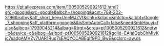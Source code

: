 https://pt.aliexpress.com/item/1005005290921612.html?src=google&src=google&albch=shopping&acnt=768-202-3196&isdl=y&aff_short_key=UneMJZVf&slnk=&plac=&mtctp=&albbt=Google_7_shopping&aff_platform=google&&isSmbAutoCall=false&needSmbHouyi=false&albcp=17939045214&albag=&trgt=&crea=pt1005005290921612&netw=x&device=c&albpg=&albpd=pt1005005290921612&gclid=EAIaIQobChMIvKjc7sadgAMVZy7UAR1Rug7sEAQYCCABEgIf9PD_BwE&gclsrc=aw.ds
